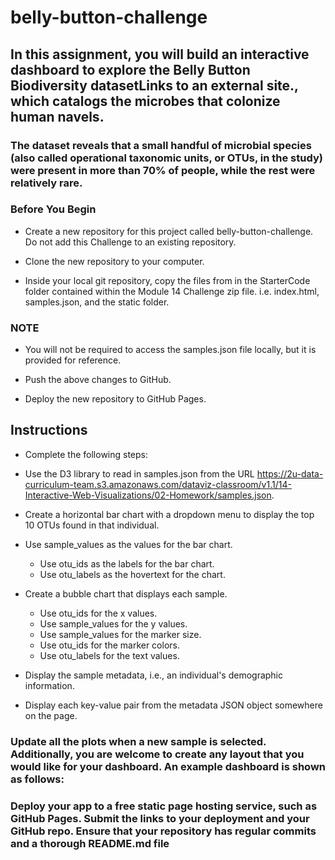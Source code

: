 # belly-button-challenge

## In this assignment, you will build an interactive dashboard to explore the Belly Button Biodiversity datasetLinks to an external site., which catalogs the microbes that colonize human navels.

### The dataset reveals that a small handful of microbial species (also called operational taxonomic units, or OTUs, in the study) were present in more than 70% of people, while the rest were relatively rare.

### Before You Begin
- Create a new repository for this project called belly-button-challenge. Do not add this Challenge to an existing repository.

- Clone the new repository to your computer.

- Inside your local git repository, copy the files from in the StarterCode folder contained within the Module 14 Challenge zip file. i.e. index.html, samples.json, and the static folder.

### NOTE
- You will not be required to access the samples.json file locally, but it is provided for reference.

- Push the above changes to GitHub.

- Deploy the new repository to GitHub Pages.

## Instructions
- Complete the following steps:

- Use the D3 library to read in samples.json from the URL https://2u-data-curriculum-team.s3.amazonaws.com/dataviz-classroom/v1.1/14-Interactive-Web-Visualizations/02-Homework/samples.json.

- Create a horizontal bar chart with a dropdown menu to display the top 10 OTUs found in that individual.

- Use sample_values as the values for the bar chart.

  - Use otu_ids as the labels for the bar chart.
  - Use otu_labels as the hovertext for the chart.

- Create a bubble chart that displays each sample.

  - Use otu_ids for the x values.
  - Use sample_values for the y values.
  - Use sample_values for the marker size.
  - Use otu_ids for the marker colors.
  - Use otu_labels for the text values.

- Display the sample metadata, i.e., an individual's demographic information.

- Display each key-value pair from the metadata JSON object somewhere on the page.


### Update all the plots when a new sample is selected. Additionally, you are welcome to create any layout that you would like for your dashboard. An example dashboard is shown as follows:



### Deploy your app to a free static page hosting service, such as GitHub Pages. Submit the links to your deployment and your GitHub repo. Ensure that your repository has regular commits and a thorough README.md file
